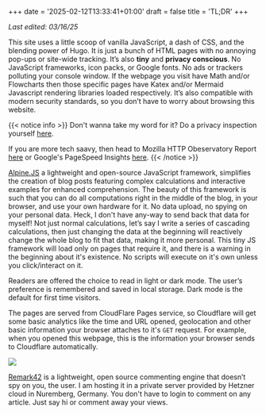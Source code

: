 +++
date = '2025-02-12T13:33:41+01:00'
draft = false
title = 'TL;DR'
+++

*Last edited: 03/16/25*

This site uses a little scoop of vanilla JavaScript, a dash of CSS, and the blending power of Hugo. It is just a bunch of HTML pages with no annoying pop-ups or site-wide tracking. It’s also **tiny** and **privacy conscious**. No JavaScript frameworks, icon packs, or Google fonts. No ads or trackers polluting your console window. If the webpage you visit have Math and/or Flowcharts then those specific pages have Katex and/or Mermaid Javascript rendering libraries loaded respectively. It’s also compatible with modern security standards, so you don’t have to worry about browsing this website.

{{< notice info >}}
Don't wanna take my word for it? Do a privacy inspection yourself [here](https://themarkup.org/blacklight?url=ashwinbalaji.xyz&device=mobile&location=us-ca&force=false).

If you are more tech saavy, then head to Mozilla HTTP Obeservatory Report [here](https://developer.mozilla.org/en-US/observatory/analyze?host=ashwinbalaji.xyz) or Google's PageSpeed Insights [here](https://pagespeed.web.dev/analysis/https-ashwinbalaji-xyz/9vw78s5iyk?form_factor=desktop).
{{< /notice >}}

[Alpine.JS](https://alpinejs.dev/) a lightweight and open-source JavaScript framework, simplifies the creation of blog posts featuring complex calculations and interactive examples for enhanced comprehension. The beauty of this framework is such that you can do all computations right in the middle of the blog, in your browser, and use your own hardware for it. No data upload, no spying on your personal data. Heck, I don't have any-way to send back that data for myself! Not just normal calculations, let’s say I write a series of cascading calculations, then just changing the data at the beginning will reactively change the whole blog to fit that data, making it more personal. This tiny JS framework will load only on pages that require it, and there is a warning in the beginning about it's existence. No scripts will execute on it's own unless you click/interact on it.


Readers are offered the choice to read in light or dark mode. The user’s preference is remembered and saved in local storage. Dark mode is the default for first time visitors.

The pages are served from CloudFlare Pages service, so Cloudflare will get some basic analytics like the time and URL opened, geolocation and other basic information your browser attaches to it's `GET` request. For example, when you opened this webpage, this is the information your browser sends to Cloudflare automatically.

![](images/request-headers.png)

[Remark42](https://remark42.com/) is a lightweight, open source commenting engine that doesn’t spy on you, the user. I am hosting it in a private server provided by Hetzner cloud in Nuremberg, Germany. You don't have to login to comment on any article. Just say hi or comment away your views.